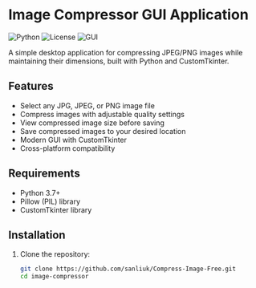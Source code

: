 # Image Compressor GUI Application

![Python](https://img.shields.io/badge/Python-3.7+-blue.svg)
![License](https://img.shields.io/badge/License-MIT-green.svg)
![GUI](https://img.shields.io/badge/GUI-Tkinter/CustomTkinter-orange.svg)

A simple desktop application for compressing JPEG/PNG images while maintaining their dimensions, built with Python and CustomTkinter.

## Features

- Select any JPG, JPEG, or PNG image file
- Compress images with adjustable quality settings
- View compressed image size before saving
- Save compressed images to your desired location
- Modern GUI with CustomTkinter
- Cross-platform compatibility

## Requirements

- Python 3.7+
- Pillow (PIL) library
- CustomTkinter library

## Installation

1. Clone the repository:
   ```bash
   git clone https://github.com/sanliuk/Compress-Image-Free.git
   cd image-compressor
